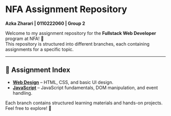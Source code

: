 # NFA Assignment Repository  
**Azka Zharari | 0110222060 | Group 2**  

Welcome to my assignment repository for the **Fullstack Web Developer** program at NFA! 🎯  
This repository is structured into different branches, each containing assignments for a specific topic.  

---

## 📌 Assignment Index  

- **[Web Design](https://github.com/AzkaaZha/FWD-NFA2025/tree/1-Desain-Web)** – HTML, CSS, and basic UI design.  
- **[JavaScript](https://github.com/AzkaaZha/FWD-NFA2025/tree/2-JavaScript)** – JavaScript fundamentals, DOM manipulation, and event handling.  

Each branch contains structured learning materials and hands-on projects. Feel free to explore! 🚀
